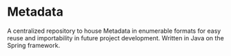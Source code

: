 # Metadata
A centralized repository to house Metadata in enumerable formats for easy reuse and importability in future project development. Written in Java on the Spring framework.

